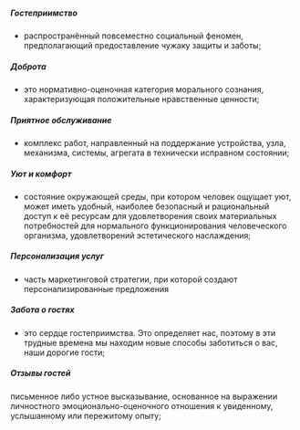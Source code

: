 ##### Гостеприимство
- распространённый повсеместно социальный феномен, предполагающий предоставление чужаку защиты и заботы;
  
##### Доброта
- это нормативно-оценочная категория морального сознания, характеризующая положительные нравственные ценности;
  
##### Приятное обслуживание
- комплекс работ, направленный на поддержание устройства, узла, механизма, системы, агрегата в технически исправном состоянии;
  
##### Уют и комфорт
- состояние окружающей среды, при котором человек ощущает уют, может иметь удобный, наиболее безопасный и рациональный доступ к её ресурсам для удовлетворения своих материальных потребностей для нормального функционирования человеческого организма, удовлетворений эстетического наслаждения;
  
##### Персонализация услуг
- часть маркетинговой стратегии, при которой создают персонализированные предложения

##### Забота о гостях
- это сердце гостеприимства. Это определяет нас, поэтому в эти трудные времена мы находим новые способы заботиться о вас, наши дорогие гости;

##### Отзывы гостей
письменное либо устное высказывание, основанное на выражении личностного эмоционально-оценочного отношения к увиденному, услышанному или пережитому опыту;
